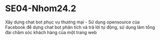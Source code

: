 # SE04-Nhom24.2
Xây dựng chat bot phục vụ thương mại - Sử dụng opensource của Facebook để dựng chat bot phân tích và trả lời tự động, sử dụng làm tổng đài chăm sóc khách hàng của một trang web

